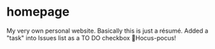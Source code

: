 # homepage
My very own personal website. Basically this is just a résumé.
Added a "task" into Issues list as a TO DO checkbox
🧙Hocus-pocus!